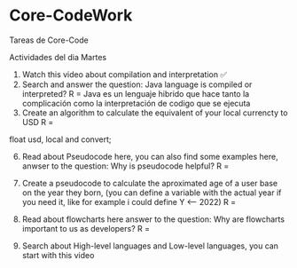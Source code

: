 # Core-CodeWork
Tareas de Core-Code

Actividades del dia Martes

1. Watch this video about compilation and interpretation ✅
2. Search and answer the question: Java language is compiled or interpreted?
R = Java es un lenguaje hibrido que hace tanto la complicación como la interpretación de codigo que se ejecuta
4. Create an algorithm to calculate the equivalent of your local currencty to USD
R = 
 
  float usd, local and convert;
  
  

6. Read about Pseudocode here, you can also find some examples here, anwser to the question: Why is pseudocode helpful?
R = 

8. Create a pseudocode to calculate the aproximated age of a user base on the year they born, (you can define a variable with the actual year if you need it, like for example i could define Y <-- 2022)
R = 

10. Read about flowcharts here answer to the question: Why are flowcharts important to us as developers? 
R = 

12. Search about High-level languages and Low-level languages, you can start with this video 


